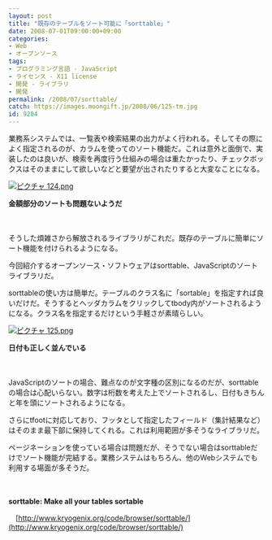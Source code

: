 ```yaml
---
layout: post
title: "既存のテーブルをソート可能に「sorttable」"
date: 2008-07-01T09:00:00+09:00
categories:
- Web
- オープンソース
tags: 
- プログラミング言語 - JavaScript
- ライセンス - X11 license
- 開発 - ライブラリ
- 開発
permalink: /2008/07/sorttable/
catch: https://images.moongift.jp/2008/06/125-tm.jpg
id: 9204
---
```

業務系システムでは、一覧表や検索結果の出力がよく行われる。そしてその際によく指定されるのが、カラムを使ってのソート機能だ。これは意外と面倒で、実装したのは良いが、検索を再度行う仕組みの場合は重たかったり、チェックボックスはそのままにして欲しいなどと要望が出されたりすると大変なことになる。

  

[![ピクチャ 124.png](https://images.moongift.jp/2008/06/124-tm.jpg)](https://images.moongift.jp/2008/06/124.jpg)  
  
**金額部分のソートも問題ないようだ**

  

　

  

そうした煩雑さから解放されるライブラリがこれだ。既存のテーブルに簡単にソート機能を付けられるようになる。

  

今回紹介するオープンソース・ソフトウェアはsorttable、JavaScriptのソートライブラリだ。

  
  
<!--more-->  

sorttableの使い方は簡単だ。テーブルのクラス名に「sortable」を指定すれば良いだけだ。そうするとヘッダカラムをクリックしてtbody内がソートされるようになる。クラス名を指定するだけという手軽さが素晴らしい。

  

[![ピクチャ 125.png](https://images.moongift.jp/2008/06/125-tm.jpg)](https://images.moongift.jp/2008/06/125.jpg)  
  
**日付も正しく並んでいる**

  

　

  

JavaScriptのソートの場合、難点なのが文字種の区別になるのだが、sorttableの場合は心配いらない。数字は桁数を考えた上でソートされるし、日付もきちんと年を頭にソートされるようになる。

  

さらにtfootに対応しており、フッタとして指定したフィールド（集計結果など）はそのまま最下部に保持してくれる。これは利用範囲が多そうなライブラリだ。

  

ページネーションを使っている場合は問題だが、そうでない場合はsorttableだけでソート機能が完結する。業務システムはもちろん、他のWebシステムでも利用する場面が多そうだ。

  

　

  

**sorttable: Make all your tables sortable**  
  
　[http://www.kryogenix.org/code/browser/sorttable/](http://www.kryogenix.org/code/browser/sorttable/)

  
